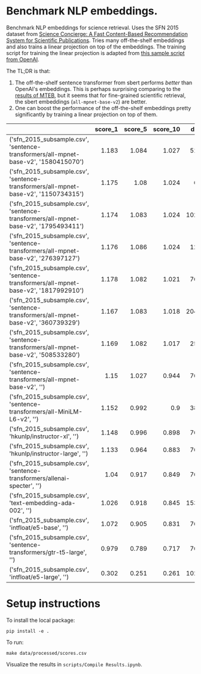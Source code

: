 # Benchmark NLP embeddings.

Benchmark NLP embeddings for science retrieval. Uses the SFN 2015 dataset from [Science Concierge: A Fast Content-Based Recommendation System for Scientific Publications](https://journals.plos.org/plosone/article?id=10.1371%2Fjournal.pone.0158423). Tries many off-the-shelf embeddings and also trains a linear projection on top of the embeddings. The training script for training the linear projection is adapted from [this sample script from OpenAI](https://github.com/openai/openai-cookbook/blob/main/examples/Customizing_embeddings.ipynb).

The TL;DR is that:

1. The off-the-shelf sentence transformer from sbert performs *better* than OpenAI's embeddings. This is perhaps surprising comparing to the [results of MTEB](https://huggingface.co/spaces/mteb/leaderboard), but it seems that for fine-grained scientific retrieval, the sbert embeddings (`all-mpnet-base-v2`) are better.
2. One can boost the performance of the off-the-shelf embeddings pretty significantly by training a linear projection on top of them.

|                                                                                     |   score_1 |   score_5 |   score_10 |   dim |   effective_dim |
|:------------------------------------------------------------------------------------|----------:|----------:|-----------:|------:|----------------:|
| ('sfn_2015_subsample.csv', 'sentence-transformers/all-mpnet-base-v2', '1580415070') |     1.183 |     1.084 |      1.027 |   512 |           2.477 |
| ('sfn_2015_subsample.csv', 'sentence-transformers/all-mpnet-base-v2', '1150734315') |     1.175 |     1.08  |      1.024 |    64 |           2.496 |
| ('sfn_2015_subsample.csv', 'sentence-transformers/all-mpnet-base-v2', '1795493411') |     1.174 |     1.083 |      1.024 |  1024 |           2.456 |
| ('sfn_2015_subsample.csv', 'sentence-transformers/all-mpnet-base-v2', '276397127')  |     1.176 |     1.086 |      1.024 |   128 |           2.525 |
| ('sfn_2015_subsample.csv', 'sentence-transformers/all-mpnet-base-v2', '1817992910') |     1.178 |     1.082 |      1.021 |   768 |           2.449 |
| ('sfn_2015_subsample.csv', 'sentence-transformers/all-mpnet-base-v2', '360739329')  |     1.167 |     1.083 |      1.018 |  2048 |           2.397 |
| ('sfn_2015_subsample.csv', 'sentence-transformers/all-mpnet-base-v2', '508533280')  |     1.169 |     1.082 |      1.017 |   256 |           2.407 |
| ('sfn_2015_subsample.csv', 'sentence-transformers/all-mpnet-base-v2', '')           |     1.15  |     1.027 |      0.944 |   768 |           3.761 |
| ('sfn_2015_subsample.csv', 'sentence-transformers/all-MiniLM-L6-v2', '')            |     1.152 |     0.992 |      0.9   |   384 |           3.908 |
| ('sfn_2015_subsample.csv', 'hkunlp/instructor-xl', '')                              |     1.148 |     0.996 |      0.898 |   768 |           1.317 |
| ('sfn_2015_subsample.csv', 'hkunlp/instructor-large', '')                           |     1.133 |     0.964 |      0.883 |   768 |           1.214 |
| ('sfn_2015_subsample.csv', 'sentence-transformers/allenai-specter', '')             |     1.04  |     0.917 |      0.849 |   768 |           1.556 |
| ('sfn_2015_subsample.csv', 'text-embedding-ada-002', '')                            |     1.026 |     0.918 |      0.845 |  1536 |           1.276 |
| ('sfn_2015_subsample.csv', 'intfloat/e5-base', '')                                  |     1.072 |     0.905 |      0.831 |   768 |           1.232 |
| ('sfn_2015_subsample.csv', 'sentence-transformers/gtr-t5-large', '')                |     0.979 |     0.789 |      0.717 |   768 |           1.38  |
| ('sfn_2015_subsample.csv', 'intfloat/e5-large', '')                                 |     0.302 |     0.251 |      0.261 |  1024 |           1     |

# Setup instructions

To install the local package:

```
pip install -e .
```

To run:

```
make data/processed/scores.csv
```

Visualize the results in `scripts/Compile Results.ipynb`.
